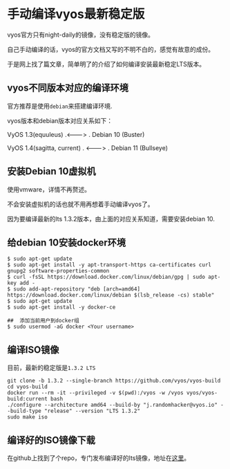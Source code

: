 # 手动编译vyos最新稳定版

vyos官方只有night-daily的镜像，没有稳定版的镜像。

自己手动编译的话，vyos的官方文档又写的不明不白的，感觉有故意的成份。

于是网上找了篇文章，简单明了的介绍了如何编译安装最新稳定LTS版本。

## vyos不同版本对应的编译环境
官方推荐是使用`debian`来搭建编译环境.

vyos版本和debian版本对应关系如下：

VyOS 1.3(equuleus) .<---> . Debian 10 (Buster) 

VyOS 1.4(sagitta, current) . <---> . Debian 11 (Bullseye)

## 安装Debian 10虚拟机
使用vmware，详情不再赘述。

不会安装虚拟机的话也就不用再想着手动编译vyos了。

因为要编译最新的lts 1.3.2版本，由上面的对应关系知道，需要安装debian 10.
## 给debian 10安装docker环境

```
$ sudo apt-get update
$ sudo apt-get install -y apt-transport-https ca-certificates curl gnupg2 software-properties-common
$ curl -fsSL https://download.docker.com/linux/debian/gpg | sudo apt-key add -
$ sudo add-apt-repository "deb [arch=amd64] https://download.docker.com/linux/debian $(lsb_release -cs) stable"
$ sudo apt-get update
$ sudo apt-get install -y docker-ce

##  添加当前用户到docker组
$ sudo usermod -aG docker <Your username>
```

## 编译ISO镜像
目前，最新的稳定版是`1.3.2 LTS`

```
git clone -b 1.3.2 --single-branch https://github.com/vyos/vyos-build
cd vyos-build
docker run --rm -it --privileged -v $(pwd):/vyos -w /vyos vyos/vyos-build:current bash
./configure --architecture amd64 --build-by "j.randomhacker@vyos.io" --build-type "release" --version "LTS 1.3.2"
sudo make iso
```

## 编译好的ISO镜像下载
在github上找到了个repo，专门发布编译好的lts镜像，地址在[这里](https://github.com/naa0yama/vyos-build-lts)。
